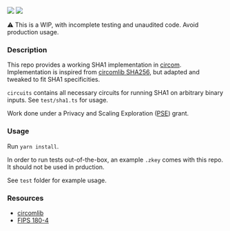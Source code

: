 ![](https://img.shields.io/badge/circom-2.1.3-lightgrey) ![](./test/report/badges/testReport.svg)

:warning: This is a WIP, with incomplete testing and unaudited code. Avoid production usage.

### Description

This repo provides a working SHA1 implementation in [circom](https://docs.circom.io/). Implementation is inspired from [circomlib SHA256](https://github.com/iden3/circomlib/tree/master/circuits/sha256), but adapted and tweaked to fit SHA1 specificities. 

`circuits` contains all necessary circuits for running SHA1 on arbitrary binary inputs. See `test/sha1.ts` for usage.

Work done under a Privacy and Scaling Exploration ([PSE](https://appliedzkp.org/)) grant.

### Usage

Run `yarn install`. 

In order to run tests out-of-the-box, an example `.zkey` comes with this repo. It should not be used in prduction. 

See `test` folder for example usage.

### Resources

- [circomlib](https://github.com/iden3/circomlib)
- [FIPS 180-4](https://csrc.nist.gov/publications/detail/fips/180/4/final)

